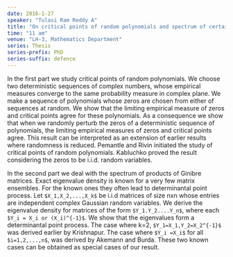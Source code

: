 ```yaml
---
date: 2016-1-27
speaker: "Tulasi Ram Reddy A"
title: "On critical points of random polynomials and spectrum of certain products of random matrices"
time: "11 am"
venue: "LH-3, Mathematics Department"
series: Thesis
series-prefix: PhD
series-suffix: defence
---
```

In the first part we study critical points of random
polynomials. We choose two deterministic sequences of complex numbers,
whose empirical measures converge to the same probability measure in
complex plane. We make a sequence of polynomials whose zeros are chosen
from either of sequences at random. We show that the limiting empirical
measure of zeros and critical points agree for these polynomials. As a
consequence we show that when we randomly perturb the zeros of a
deterministic sequence of polynomials, the limiting empirical measures of
zeros and critical points agree. This result can be interpreted as an
extension of earlier results where randomness is reduced. Pemantle and
Rivin initiated the study of critical points of random polynomials.
Kabluchko proved the result considering the zeros to be i.i.d. random
variables.

In the second part we deal with the spectrum of products of Ginibre
matrices. Exact eigenvalue density is known for a very few matrix
ensembles. For the known ones they often lead to determinantal point
process. Let `$X_1,X_2,...,X_k$` be i.i.d matrices of size nxn whose entries
are independent complex Gaussian random variables. We derive the
eigenvalue density for matrices of the form `$Y_1.Y_2....Y_n$`, where each
`$Y_i = X_i or (X_i)^{-1}$`. We show that the eigenvalues form a determinantal
point process. The case where k=2, `$Y_1=X_1,Y_2=X_2^{-1}$` was derived
earlier by Krishnapur. The case where `$Y_i =X_i$` for all `$i=1,2,...,n$`, was
derived by Akemann and Burda. These two known cases can be obtained as
special cases of our result.
